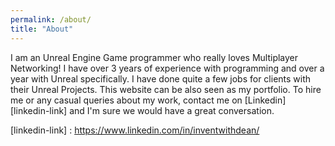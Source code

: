 ```yaml
---
permalink: /about/
title: "About"
---
```


I am an Unreal Engine Game programmer who really loves Multiplayer Networking! I have over 3 years of experience with programming and over a year with Unreal specifically. I have done quite a few jobs for clients with their Unreal Projects. This website can be also seen as my portfolio. To hire me or any casual queries about my work, contact me on [Linkedin] [linkedin-link] and I'm sure we would have a great conversation.

[linkedin-link] : https://www.linkedin.com/in/inventwithdean/